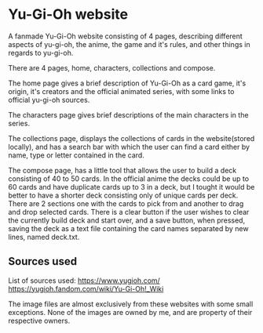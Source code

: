 # Yu-Gi-Oh website

A fanmade Yu-Gi-Oh website consisting of 4 pages, describing different aspects of yu-gi-oh,
the anime, the game and it's rules, and other things in regards to yu-gi-oh.

There are 4 pages, home, characters, collections and compose.

The home page gives a brief description of Yu-Gi-Oh as a card game, it's origin, it's creators and
the official animated series, with some links to official yu-gi-oh sources.

The characters page gives brief descriptions of the main characters in the series.

The collections page, displays the collections of cards in the website(stored locally), and has
a search bar with which the user can find a card either by name, type or letter contained in the card.

The compose page, has a little tool that allows the user to build a deck consisting of 40 to 50 cards.
In the official anime the decks could be up to 60 cards and have duplicate cards up to 3 in a deck,
but I tought it would be better to have a shorter deck consisting only of unique cards per deck.
There are 2 sections one with the cards to pick from and another to drag and drop selected cards.
There is a clear button if the user wishes to clear the currently build deck and start over, and a save button, when pressed, saving the deck as a text file containing the card names separated by new lines, named deck.txt.



## Sources used

List of sources used:
https://www.yugioh.com/
https://yugioh.fandom.com/wiki/Yu-Gi-Oh!_Wiki

The image files are almost exclusively from these websites with some small exceptions.
None of the images are owned by me, and are property of their respective owners.
